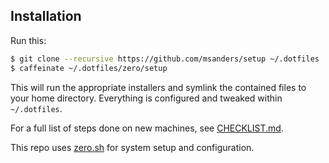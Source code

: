 ## Installation

Run this:

```sh
$ git clone --recursive https://github.com/msanders/setup ~/.dotfiles
$ caffeinate ~/.dotfiles/zero/setup
```

This will run the appropriate installers and symlink the contained files to your
home directory. Everything is configured and tweaked within `~/.dotfiles`.

For a full list of steps done on new machines, see [CHECKLIST.md](./CHECKLIST.md).

This repo uses [zero.sh](https://github.com/zero-sh/zero.sh) for system setup
and configuration.
